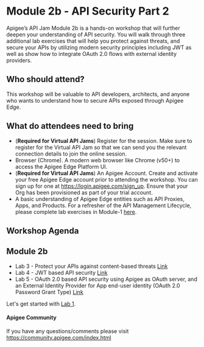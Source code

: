 # Module 2b - API Security Part 2
Apigee’s API Jam Module 2b is a hands-on workshop that will further deepen your understanding of API security. You will walk through three additional lab exercises that will help you protect against threats, and secure your APIs by utilizing modern security principles including JWT as well as show how to integrate OAuth 2.0 flows with external identity providers. 

## Who should attend?
This workshop will be valuable to API developers, architects, and anyone who wants to understand how to secure APIs exposed through Apigee Edge.

## What do attendees need to bring
- (**Required for Virtual API Jams**) Register for the session. Make sure to register for the Virtual API Jam so that we can send you the relevant connection details to join the online session.
- Browser (Chrome). A modern web browser like Chrome (v50+) to access the Apigee Edge Platform UI.
- (**Required for Virtual API Jams**) An Apigee Account. Create and activate your free Apigee Edge account prior to attending the workshop. You can sign up for one at https://login.apigee.com/sign_up. Ensure that your Org has been provisioned as part of your trial account.
- A basic understanding of Apigee Edge entities such as API Proxies, Apps, and Products. For a refresher of the API Management Lifecycle, please complete lab exercises in Module-1 [here](../Module-1).

## Workshop Agenda

## Module 2b
* Lab 3 - Protect your APIs against content-based threats [Link](./Labs/Lab%203)
* Lab 4 - JWT based API security [Link](./Labs/Lab%204)
* Lab 5 - OAuth 2.0 based API security using Apigee as OAuth server, and an External Identity Provider for App end-user identity (OAuth 2.0 Password Grant Type) [Link](./Labs/Lab%205)

Let's get started with [Lab 1](./Labs/Lab%201).

#### Apigee Community 
If you have any questions/comments please visit https://community.apigee.com/index.html

